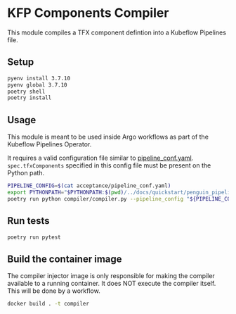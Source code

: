 # KFP Components Compiler

This module compiles a TFX component defintion into a Kubeflow Pipelines file.

## Setup
```bash
pyenv install 3.7.10
pyenv global 3.7.10
poetry shell
poetry install
```

## Usage

This module is meant to be used inside Argo workflows as part of the Kubeflow Pipelines Operator.

It requires a valid configuration file similar to [pipeline_conf.yaml](acceptance/pipeline_conf.yaml).
`spec.tfxComponents` specified in this config file must be present on the Python path.


```bash
PIPELINE_CONFIG=$(cat acceptance/pipeline_conf.yaml)
export PYTHONPATH="$PYTHONPATH:$(pwd)/../docs/quickstart/penguin_pipeline"
poetry run python compiler/compiler.py --pipeline_config "${PIPELINE_CONFIG}" --output_file out.yaml
```

## Run tests
```bash
poetry run pytest
```

## Build the container image

The compiler injector image is only responsible for making the compiler available to a running container. It does NOT execute the compiler itself. This will be done by a workflow.

```bash
docker build . -t compiler
```